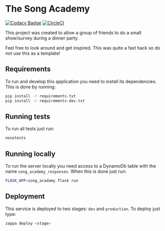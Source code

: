 # The Song Academy
[![Codacy Badge](https://api.codacy.com/project/badge/Grade/795a22579c1b4856be23161172fd05fd)](https://www.codacy.com/app/DiTo04/song-academy?utm_source=github.com&amp;utm_medium=referral&amp;utm_content=DiTo04/song-academy&amp;utm_campaign=Badge_Grade)
[![CircleCI](https://circleci.com/gh/DiTo04/song-academy/tree/master.svg?style=svg)](https://circleci.com/gh/DiTo04/song-academy/tree/master)

This project was created to allow a group of friends to do a small show/survey during a dinner party.

Feel free to look around and get inspired. This was quite a fast hack so do not use this as a template!

## Requirements
To run and develop this application you need to install its dependencies. This is done by running:
```bash
pip install -r requirements.txt
pip install -r requirements-dev.txt
```

## Running tests
To run all tests just run:
```bash
nosetests
```
## Running locally
To run the server locally you need access to a DynamoDb table with the name `song_academy_responses`.
When this is done just run:
```bash
FLASK_APP=song_acadamy flask run
```

## Deployment
This service is deployed to two stages: `dev` and `production`.
To deploy just type:
```bash
zappa deploy <stage>
```